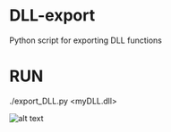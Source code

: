 # DLL-export
Python script for exporting DLL functions

# RUN
./export_DLL.py <myDLL.dll>

![alt text](https://cdn.discordapp.com/attachments/951192813477965856/1041689657508888637/Screenshot_from_2022-11-14_15-15-08.png)
